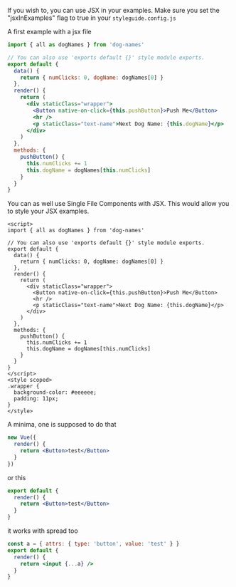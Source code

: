 If you wish to, you can use JSX in your examples. Make sure you set the "jsxInExamples" flag to true in your `styleguide.config.js`

A first example with a jsx file

```jsx
import { all as dogNames } from 'dog-names'

// You can also use 'exports default {}' style module exports.
export default {
  data() {
    return { numClicks: 0, dogName: dogNames[0] }
  },
  render() {
    return (
      <div staticClass="wrapper">
        <Button native-on-click={this.pushButton}>Push Me</Button>
        <hr />
        <p staticClass="text-name">Next Dog Name: {this.dogName}</p>
      </div>
    )
  },
  methods: {
    pushButton() {
      this.numClicks += 1
      this.dogName = dogNames[this.numClicks]
    }
  }
}
```

You can as well use Single File Components with JSX. This would allow you to style your JSX examples.

```vue
<script>
import { all as dogNames } from 'dog-names'

// You can also use 'exports default {}' style module exports.
export default {
  data() {
    return { numClicks: 0, dogName: dogNames[0] }
  },
  render() {
    return (
      <div staticClass="wrapper">
        <Button native-on-click={this.pushButton}>Push Me</Button>
        <hr />
        <p staticClass="text-name">Next Dog Name: {this.dogName}</p>
      </div>
    )
  },
  methods: {
    pushButton() {
      this.numClicks += 1
      this.dogName = dogNames[this.numClicks]
    }
  }
}
</script>
<style scoped>
.wrapper {
  background-color: #eeeeee;
  padding: 11px;
}
</style>
```

A minima, one is supposed to do that

```jsx
new Vue({
  render() {
    return <Button>test</Button>
  }
})
```

or this

```jsx
export default {
  render() {
    return <Button>test</Button>
  }
}
```

it works with spread too

```jsx
const a = { attrs: { type: 'button', value: 'test' } }
export default {
  render() {
    return <input {...a} />
  }
}
```
